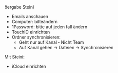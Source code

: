 ̈bergabe Steini

- Emails anschauen
- Computer: bitteändern
- 1Password: bitte auf jeden fall ändern
- TouchID einrichten
- Ordner synchronisieren:
   - Geht nur auf Kanal - Nicht Team
   - Auf Kanal gehen -> Dateien -> Synchronisieren

Mit Steini:

- iCloud einrichten



